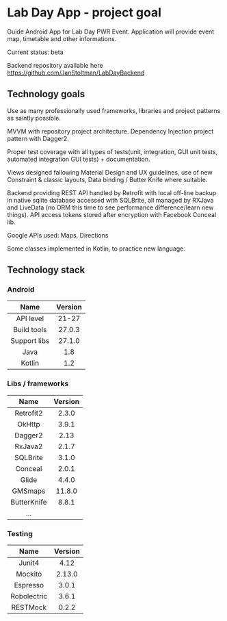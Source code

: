   # Lab Day App - project goal
  Guide Android App for Lab Day PWR Event. Application will provide event map, timetable and other informations.

  Current status: beta

  Backend repository available here
  https://github.com/JanStoltman/LabDayBackend

  ## Technology goals
  Use as many professionally used frameworks, libraries and project patterns as saintly possible.

  MVVM with repository project architecture. Dependency Injection project pattern with Dagger2.

  Proper test coverage with all types of tests(unit, integration, GUI unit tests, automated integration GUI tests) + documentation.

  Views designed fallowing Material Design and UX guidelines, use of new Constraint & classic layouts, Data binding / Butter Knife where suitable.

  Backend providing REST API handled by Retrofit with local off-line backup in native sqlite database accessed with SQLBrite, all managed by RXJava and LiveData (no ORM this time to see performance difference/learn new things). API access tokens stored after encryption with Facebook Conceal lib.

  Google APIs used: Maps, Directions

  Some classes implemented in Kotlin, to practice new language.

  ## Technology stack

  ### Android
  Name |  Version |
  | :--: | :---: |
  | API level | 21-27 |
  | Build tools | 27.0.3 |
  | Support libs | 27.1.0 |
  | Java | 1.8 |
  | Kotlin | 1.2 |

  ### Libs / frameworks
  Name |  Version |
  | :--: | :---: |
  | Retrofit2 | 2.3.0 |
  | OkHttp | 3.9.1 |
  | Dagger2 | 2.13 |
  | RxJava2 | 2.1.7 |
  | SQLBrite | 3.1.0 |
  | Conceal | 2.0.1 |
  | Glide | 4.4.0 |
  | GMSmaps | 11.8.0 |
  | ButterKnife | 8.8.1 |
  | ... | |

  ### Testing
  Name |  Version |
  | :--: | :---: |
  | Junit4 | 4.12 |
  | Mockito | 2.13.0 |
  | Espresso | 3.0.1 |
  | Robolectric | 3.6.1 |
  | RESTMock | 0.2.2 |
